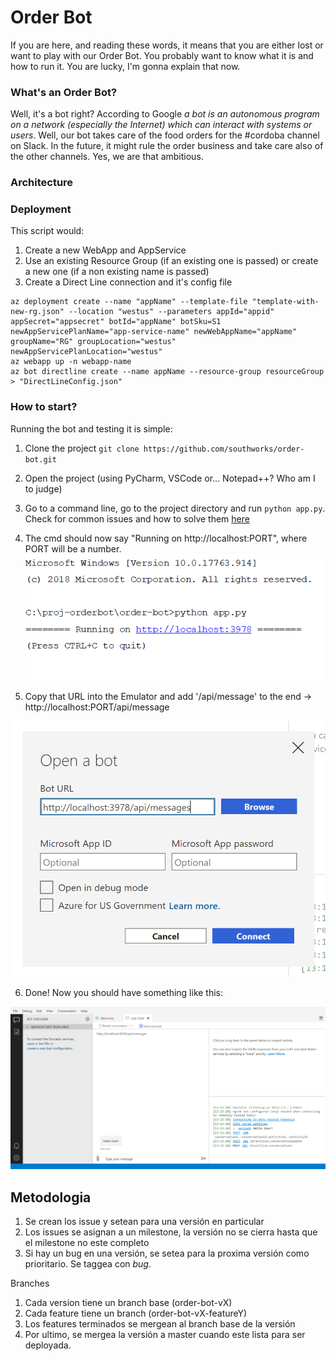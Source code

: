 # Order Bot
If you are here, and reading these words, it means that you are either lost or want to play with our Order Bot. You probably want to know what it is and how to run it. You are lucky, I'm gonna explain that now.

### What's an Order Bot?

Well, it's a bot right? According to Google _a bot is an autonomous program on a network (especially the Internet) which can interact with systems or users_. Well, our bot takes care of the food orders for the #cordoba channel on Slack. In the future, it might rule the order business and take care also of the other channels. Yes, we are that ambitious.


### Architecture

### Deployment
This script would:
1. Create a new WebApp and AppService
2. Use an existing Resource Group (if an existing one is passed) or create a new one (if a non existing name is passed)
3. Create a Direct Line connection and it's config file

```
az deployment create --name "appName" --template-file "template-with-new-rg.json" --location "westus" --parameters appId="appid" appSecret="appsecret" botId="appName" botSku=S1 newAppServicePlanName="app-service-name" newWebAppName="appName" groupName="RG" groupLocation="westus" newAppServicePlanLocation="westus"
az webapp up -n webapp-name
az bot directline create --name appName --resource-group resourceGroup > "DirectLineConfig.json"
```

### How to start?
Running the bot and testing it is simple:

1. Clone the project `git clone https://github.com/southworks/order-bot.git` 

2. Open the project (using PyCharm, VSCode or... Notepad++? Who am I to judge)

3. Go to a command line, go to the project directory and run `python app.py`. Check for common issues and how to solve them [here]()

4. The cmd should now say "Running on http://localhost:PORT", where PORT will be a number.
![*insert cmd image*](https://github.com/southworks/order-bot/blob/master/documentation/readme_screenshots/pycharm64_c0feHXTETT.png)

5. Copy that URL into the Emulator and add '/api/message' to the end ->  http://localhost:PORT/api/message 

![*insert emulator config image*](https://github.com/southworks/order-bot/blob/master/documentation/readme_screenshots/Bot_Framework_Emulator_bMxNfN0N5r.png)

6. Done! Now you should have something like this:

![*insert image of working bot*](https://github.com/southworks/order-bot/blob/master/documentation/readme_screenshots/Bot_Framework_Emulator_wTX09dpSCY.png)




## Metodologia

1. Se crean los issue y setean para una versión en particular
2. Los issues se asignan a un milestone, la versión no se cierra hasta que el milestone no este completo
3. Si hay un  bug en una versión, se setea para la proxima versión como prioritario. Se taggea con _bug_.

Branches
1. Cada version tiene un branch base (order-bot-vX)
2. Cada feature tiene un branch (order-bot-vX-featureY)
3. Los features terminados se mergean al branch base de la versión
4. Por ultimo, se mergea la versión a master cuando este lista para ser deployada.

